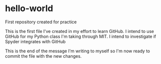 # hello-world
First repository created for practice

This is the first file I've created in my effort to learn GitHub.  I intend to use GitHub for my Python class I'm taking 
through MIT.  I intend to investigate if Spyder integrates with GitHub

This is the end of the message I'm writing to myself so I'm now ready to commit the file with the new changes.
